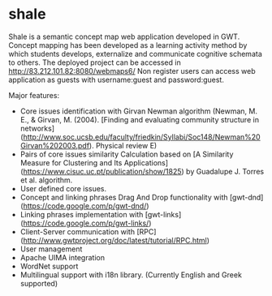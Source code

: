 shale
=====

Shale is a semantic concept map web application developed in GWT. Concept mapping has been developed as
a learning activity method by which students develops, externalize and communicate cognitive schemata to others. The deployed project can be accessed in http://83.212.101.82:8080/webmaps6/ Non register users can access web application as guests with username:guest and password:guest.

Major features:
* Core issues identification with Girvan Newman algorithm (Newman, M. E., & Girvan, M. (2004). [Finding and evaluating community structure in networks] (http://www.soc.ucsb.edu/faculty/friedkin/Syllabi/Soc148/Newman%20Girvan%202003.pdf). Physical review E)
* Pairs of core issues similarity Calculation based on  [A Similarity Measure for Clustering and Its Applications] (https://www.cisuc.uc.pt/publication/show/1825) by Guadalupe J. Torres et al. algorithm.
* User defined core issues.
* Concept and linking phrases Drag And Drop functionality with [gwt-dnd] (https://code.google.com/p/gwt-dnd/)
* Linking phrases implementation with [gwt-links] (https://code.google.com/p/gwt-links/)
* Client-Server communication with [RPC] (http://www.gwtproject.org/doc/latest/tutorial/RPC.html)
* User management 
* Apache UIMA integration
* WordNet support
* Multilingual support with i18n library. (Currently English and Greek supported)
